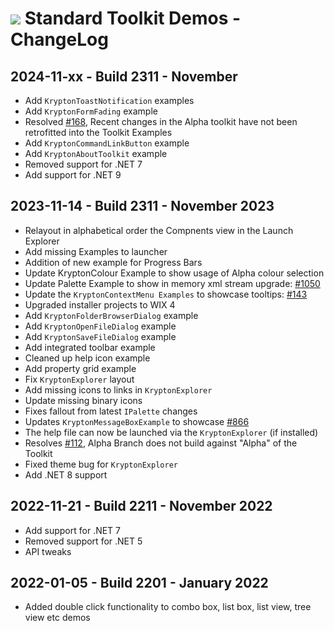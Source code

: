 # <img src="https://github.com/Krypton-Suite/Standard-Toolkit-Demos/blob/master/Krypton.png?raw=true"> Standard Toolkit Demos - ChangeLog

## 2024-11-xx - Build 2311 - November 
* Add `KryptonToastNotification` examples
* Add `KryptonFormFading` example
* Resolved [#168](https://github.com/Krypton-Suite/Standard-Toolkit-Demos/issues/168), Recent changes in the Alpha toolkit have not been retrofitted into the Toolkit Examples
* Add `KryptonCommandLinkButton` example
* Add `KryptonAboutToolkit` example
* Removed support for .NET 7
* Add support for .NET 9

## 2023-11-14 - Build 2311 - November 2023
* Relayout in alphabetical order the Compnents view in the Launch Explorer
* Add missing Examples to launcher
* Addition of new example for Progress Bars
* Update KryptonColour Example to show usage of Alpha colour selection
* Update Palette Example to show in memory xml stream upgrade: [#1050](https://github.com/Krypton-Suite/Standard-Toolkit/issues/1050)
* Update the `KryptonContextMenu Examples` to showcase tooltips: [#143](https://github.com/Krypton-Suite/Standard-Toolkit-Demos/issues/143)
* Upgraded installer projects to WIX 4
* Add `KryptonFolderBrowserDialog` example
* Add `KryptonOpenFileDialog` example
* Add `KryptonSaveFileDialog` example
* Add integrated toolbar example
* Cleaned up help icon example
* Add property grid example
* Fix `KryptonExplorer` layout
* Add missing icons to links in `KryptonExplorer`
* Update missing binary icons
* Fixes fallout from latest `IPalette` changes
* Updates `KryptonMessageBoxExample` to showcase [#866](https://github.com/Krypton-Suite/Standard-Toolkit/issues/866)
* The help file can now be launched via the `KryptonExplorer` (if installed)
* Resolves [#112](https://github.com/Krypton-Suite/Standard-Toolkit-Demos/issues/112), Alpha Branch does not build against "Alpha" of the Toolkit
* Fixed theme bug for `KryptonExplorer`
* Add .NET 8 support

## 2022-11-21 - Build 2211 - November 2022
* Add support for .NET 7
* Removed support for .NET 5
* API tweaks

## 2022-01-05 - Build 2201 - January 2022
* Added double click functionality to combo box, list box, list view, tree view etc demos